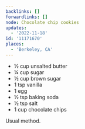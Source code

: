 ```yaml
---
backlinks: []
forwardlinks: []
node: Chocolate chip cookies
updates:
  - '2022-11-18'
id: '11171670'
places:
  - 'Berkeley, CA'
---
```

- ½ cup unsalted butter
- ¼ cup sugar
- ½ cup brown sugar
- 1 tsp vanilla
- 1 egg
- ½ tsp baking soda
- ½ tsp salt
- 1 cup chocolate chips

Usual method. 
